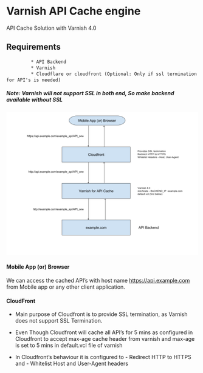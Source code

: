 # Varnish API Cache engine
API Cache Solution with Varnish 4.0
## Requirements
             * API Backend
             * Varnish
             * Cloudflare or cloudfront (Optional: Only if ssl termination for API's is needed)
##### Note: Varnish will not support SSL in both end, So make backend available without SSL

![](https://github.com/shafeequeaslam/varnish_api_cache_engine/blob/master/Varnish%20API%20Cache%20Engine.png)

#### Mobile App (or) Browser


We can access the cached API’s with host name https://api.example.com from Mobile app or any other client application.


#### CloudFront

* Main purpose of Cloudfront is to provide SSL termination, as Varnish does not support SSL Termination.

* Even Though Cloudfront will cache all API’s for 5 mins as configured in Cloudfront to accept max-age cache header from varnish and max-age is set to 5 mins in default.vcl file of varnish 

* In Cloudfront’s behaviour it is configured to
            - Redirect HTTP to HTTPS and
            - Whitelist Host and User-Agent headers
